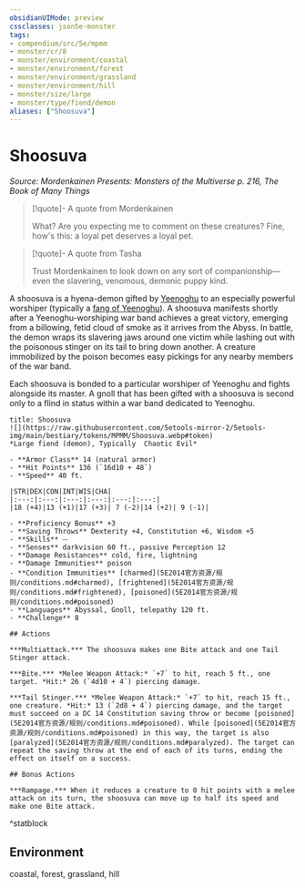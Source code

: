 ```yaml
---
obsidianUIMode: preview
cssclasses: json5e-monster
tags:
- compendium/src/5e/mpmm
- monster/cr/8
- monster/environment/coastal
- monster/environment/forest
- monster/environment/grassland
- monster/environment/hill
- monster/size/large
- monster/type/fiend/demon
aliases: ["Shoosuva"]
---
```

# Shoosuva
*Source: Mordenkainen Presents: Monsters of the Multiverse p. 216, The Book of Many Things*  

> [!quote]- A quote from Mordenkainen  
> 
> What? Are you expecting me to comment on these creatures? Fine, how's this: a loyal pet deserves a loyal pet.

> [!quote]- A quote from Tasha  
> 
> Trust Mordenkainen to look down on any sort of companionship—even the slavering, venomous, demonic puppy kind.

A shoosuva is a hyena-demon gifted by [Yeenoghu](5E2014官方资源/bestiary/npc/yeenoghu-mpmm.md) to an especially powerful worshiper (typically a [fang of Yeenoghu](5E2014官方资源/bestiary/fiend/gnoll-fang-of-yeenoghu.md)). A shoosuva manifests shortly after a Yeenoghu-worshiping war band achieves a great victory, emerging from a billowing, fetid cloud of smoke as it arrives from the Abyss. In battle, the demon wraps its slavering jaws around one victim while lashing out with the poisonous stinger on its tail to bring down another. A creature immobilized by the poison becomes easy pickings for any nearby members of the war band.

Each shoosuva is bonded to a particular worshiper of Yeenoghu and fights alongside its master. A gnoll that has been gifted with a shoosuva is second only to a flind in status within a war band dedicated to Yeenoghu.

```ad-statblock
title: Shoosuva
![](https://raw.githubusercontent.com/5etools-mirror-2/5etools-img/main/bestiary/tokens/MPMM/Shoosuva.webp#token)
*Large fiend (demon), Typically  Chaotic Evil*

- **Armor Class** 14 (natural armor)
- **Hit Points** 136 (`16d10 + 48`)
- **Speed** 40 ft.

|STR|DEX|CON|INT|WIS|CHA|
|:---:|:---:|:---:|:---:|:---:|:---:|
|18 (+4)|13 (+1)|17 (+3)| 7 (-2)|14 (+2)| 9 (-1)|

- **Proficiency Bonus** +3
- **Saving Throws** Dexterity +4, Constitution +6, Wisdom +5
- **Skills** ⏤
- **Senses** darkvision 60 ft., passive Perception 12
- **Damage Resistances** cold, fire, lightning
- **Damage Immunities** poison
- **Condition Immunities** [charmed](5E2014官方资源/规则/conditions.md#charmed), [frightened](5E2014官方资源/规则/conditions.md#frightened), [poisoned](5E2014官方资源/规则/conditions.md#poisoned)
- **Languages** Abyssal, Gnoll, telepathy 120 ft.
- **Challenge** 8

## Actions

***Multiattack.*** The shoosuva makes one Bite attack and one Tail Stinger attack.

***Bite.*** *Melee Weapon Attack:* `+7` to hit, reach 5 ft., one target. *Hit:* 26 (`4d10 + 4`) piercing damage.

***Tail Stinger.*** *Melee Weapon Attack:* `+7` to hit, reach 15 ft., one creature. *Hit:* 13 (`2d8 + 4`) piercing damage, and the target must succeed on a DC 14 Constitution saving throw or become [poisoned](5E2014官方资源/规则/conditions.md#poisoned). While [poisoned](5E2014官方资源/规则/conditions.md#poisoned) in this way, the target is also [paralyzed](5E2014官方资源/规则/conditions.md#paralyzed). The target can repeat the saving throw at the end of each of its turns, ending the effect on itself on a success.

## Bonus Actions

***Rampage.*** When it reduces a creature to 0 hit points with a melee attack on its turn, the shoosuva can move up to half its speed and make one Bite attack.
```
^statblock

## Environment

coastal, forest, grassland, hill